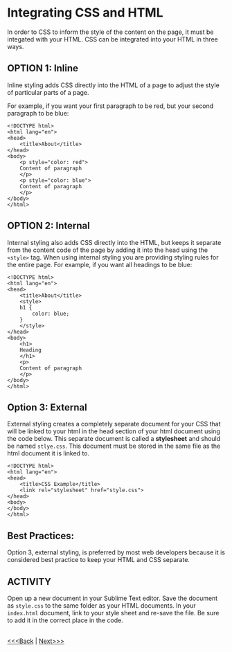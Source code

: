 # Integrating CSS and HTML

In order to CSS to inform the style of the content on the page, it must be integated with your HTML. CSS can be integrated into your HTML in three ways. 

## OPTION 1: Inline

Inline styling adds CSS directly into the HTML of a page to adjust the style of particular parts of a page. 

For example, if you want your first paragraph to be red, but your second paragraph to be blue: 

```
<!DOCTYPE html>
<html lang="en">
<head>
	<title>About</title>
</head>
<body>
	<p style="color: red">
	Content of paragraph
	</p>
    <p style="color: blue">
    Content of paragraph
    </p>
</body>
</html>
```

## OPTION 2: Internal

Internal styling also adds CSS directly into the HTML, but keeps it separate from the content code of the page by adding it into the head using the `<style>` tag. When using internal styling you are providing styling rules for the entire page. For example, if you want all headings to be blue:

```
<!DOCTYPE html>
<html lang="en">
<head>
	<title>About</title>
    <style>
    h1 {
        color: blue;
    }
    </style>
</head>
<body>
    <h1>
    Heading 
    </h1>
	<p>
	Content of paragraph
	</p>
</body>
</html>
```

## Option 3: External

External styling creates a completely separate document for your CSS that will be linked to your html in the head section of your html document using the code below. This separate document is called a **stylesheet** and should be named `stlye.css`. This document must be stored in the same file as the html document it is linked to.

```
<!DOCTYPE html>
<html lang="en">
<head>
    <title>CSS Example</title>
    <link rel="stylesheet" href="style.css">
</head>
<body>
</body>
</html>
```

## Best Practices:
Option 3, external styling, is preferred by most web developers because it is considered best practice to keep your HTML and CSS separate. 

## ACTIVITY
Open up a new document in your Sublime Text editor. Save the document as `style.css` to the same folder as your HTML documents. In your `index.html` document, link to your style sheet and re-save the file. Be sure to add it in the correct place in the code. 
<br/>
<br/>

[<<<Back](css_basic.md) | [Next>>>](rules.md)